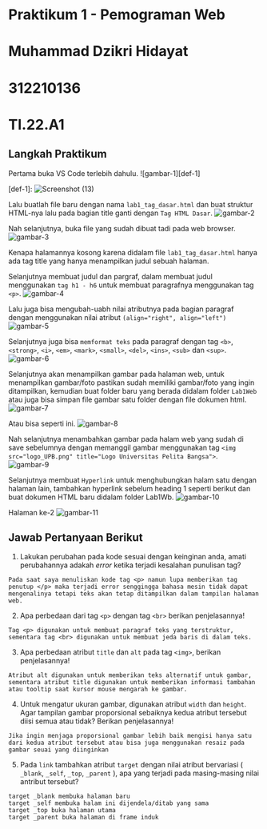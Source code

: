 # Praktikum 1 - Pemograman Web
# Muhammad Dzikri Hidayat
# 312210136
# TI.22.A1

## Langkah Praktikum 
Pertama buka VS Code terlebih dahulu.
![gambar-1][def-1]

[def-1]:  ![Screenshot (13)](https://github.com/dzikri226/pmg/assets/122372727/e95c68b4-d95a-4409-ace2-31da3ba90647)


Lalu buatlah file baru dengan nama `lab1_tag_dasar.html` dan buat struktur HTML-nya lalu pada bagian title ganti dengan `Tag HTML Dasar`.
![gambar-2][def-2]

[def-2]:  ![ppp](https://github.com/dzikri226/pmg/assets/122372727/df9bd7b0-b7f1-4b57-b13e-c5605bc112ac)




Nah selanjutnya, buka file yang sudah dibuat tadi pada web browser.
![gambar-3][def-3]

[def-3]: /image/ss3.png
Kenapa halamannya kosong karena didalam file `lab1_tag_dasar.html` hanya ada tag title yang hanya menampilkan judul sebuah halaman.

Selanjutnya membuat judul dan pargraf, dalam membuat judul menggunakan `tag h1 - h6` untuk membuat paragrafnya menggunakan tag `<p>`.
![gambar-4][def-4]

[def-4]: /image/ss4.png

Lalu juga bisa mengubah-uabh nilai atributnya pada bagian paragraf dengan menggunakan nilai atribut `(align="right", align="left")`
![gambar-5][def-5]

[def-5]: /image/ss5.png

Selanjutnya juga bisa `memformat teks` pada paragraf dengan tag `<b>`, `<strong>`, `<i>`, `<em>`, `<mark>`, `<small>`, `<del>`, `<ins>`, `<sub>` dan `<sup>`.
![gambar-6][def-6]

[def-6]: /image/ss6.png

Selanjutnya akan menampilkan gambar pada halaman web, untuk menampilkan gambar/foto pastikan sudah memiliki gambar/foto yang ingin ditampilkan, kemudian buat folder baru yang berada didalam folder `Lab1Web` atau juga bisa simpan file gambar satu folder dengan file dokumen html.
![gambar-7][def-7]

[def-7]: /image/ss7.png

Atau bisa seperti ini.
![gambar-8][def-8]

[def-8]: /image/ss8.png

Nah selanjutnya menambahkan gambar pada halam web yang sudah di save sebelumnya dengan memanggil gambar menggunakan tag `<img src="logo_UPB.png" title="Logo Universitas Pelita Bangsa">`.
![gambar-9][def-9]

[def-9]: /image/ss9.png

Selanjutnya membuat `Hyperlink` untuk menghubungkan halam satu dengan halaman lain, tambahkan hyperlink sebelum heading 1 seperti berikut dan buat dokumen HTML baru didalam folder Lab1Wb.
![gambar-10][def-10]

[def-10]: /image/ss10.png

Halaman ke-2
![gambar-11][def-11]

[def-11]: /image/ss11.png

## Jawab Pertanyaan Berikut
1. Lakukan perubahan pada kode sesuai dengan keinginan anda, amati perubahannya adakah _error_ ketika terjadi kesalahan punulisan tag?
```
Pada saat saya menuliskan kode tag <p> namun lupa memberikan tag penutup </p> maka terjadi error senggingga bahasa mesin tidak dapat mengenalinya tetapi teks akan tetap ditampilkan dalam tampilan halaman web.
```
2. Apa perbedaan dari tag `<p>` dengan tag `<br>` berikan penjelasannya!
```
Tag <p> digunakan untuk membuat paragraf teks yang terstruktur, sementara tag <br> digunakan untuk membuat jeda baris di dalam teks.
```
3. Apa perbedaan atribut `title` dan `alt` pada tag `<img>`, berikan penjelasannya!
```
Atribut alt digunakan untuk memberikan teks alternatif untuk gambar, sementara atribut title digunakan untuk memberikan informasi tambahan atau tooltip saat kursor mouse mengarah ke gambar.
```
4. Untuk mengatur ukuran gambar, digunakan atribut `width` dan `height`. Agar tampilan gambar proporsional sebaiknya kedua atribut tersebut diisi semua atau tidak? Berikan penjelasannya!
```
Jika ingin menjaga proporsional gambar lebih baik mengisi hanya satu dari kedua atribut tersebut atau bisa juga menggunakan resaiz pada gambar seuai yang diinginkan 
```
5. Pada `link` tambahkan atribut `target` dengan nilai atribut bervariasi ( `_blank`, `_self`, `_top`, `_parent` ), apa yang terjadi pada masing-masing nilai antribut tersebut?
```
target _blank membuka halaman baru
target _self membuka halam ini dijendela/ditab yang sama
target _top buka halaman utama
target _parent buka halaman di frame induk
```
